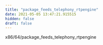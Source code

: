 ```yaml
---
title: "package_feeds_telephony_rtpengine"
date: 2021-05-05 13:47:21.915515
hidden: false
draft: false
---
```


x86/64/package_feeds_telephony_rtpengine

